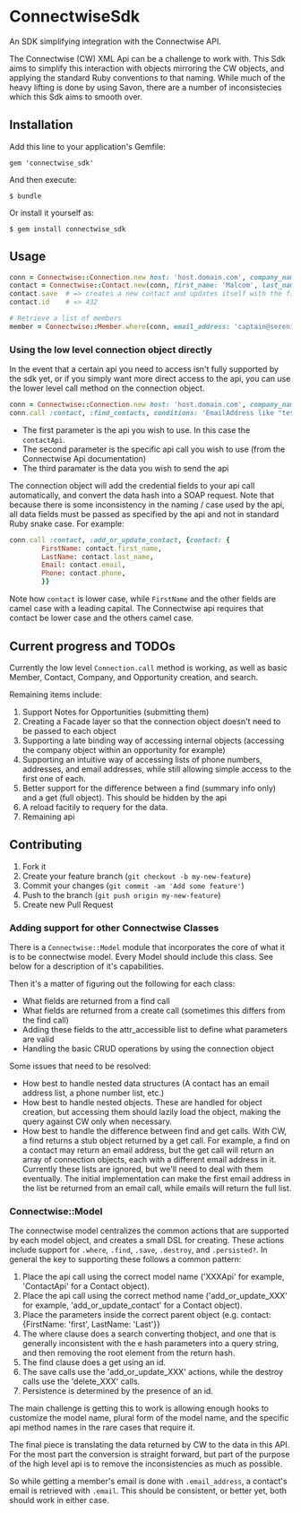 # ConnectwiseSdk

An SDK simplifying integration with the Connectwise API.

The Connectwise (CW) XML Api can be a challenge to work with.  This Sdk aims to simplify this interaction with objects mirroring the CW objects, and applying the standard Ruby conventions to that naming.  While much of the heavy lifting is done by using Savon, there are a number of inconsistecies which this Sdk aims to smooth over.

## Installation

Add this line to your application's Gemfile:

    gem 'connectwise_sdk'

And then execute:

    $ bundle

Or install it yourself as:

    $ gem install connectwise_sdk

## Usage

```ruby
conn = Connectwise::Connection.new host: 'host.domain.com', company_name: 'company', integrator_login_id: 'username', integrator_password: 'password'
contact = Connectwise::Contact.new(conn, first_name: 'Malcom', last_name: 'Reynolds', email: 'captain@serenity.com')
contact.save  # => creates a new contact and updates itself with the fields set by connectwise
contact.id    # => 432

# Retrieve a list of members
member = Connectwise::Member.where(conn, email_address: 'captain@serenity.com')
```

### Using the low level connection object directly

In the event that a certain api you need to access isn't fully supported by the sdk yet, or if you simply want more direct access to the api, you can use the lower level call method on the connection object.

```ruby
conn = Connectwise::Connection.new host: 'host.domain.com', company_name: 'company', integrator_login_id: 'username', integrator_password: 'password'
conn.call :contact, :find_contacts, conditions: 'EmailAddress like "test@test.com"'
```

 - The first parameter is the api you wish to use.  In this case the `contactApi`.
 - The second parameter is the specific api call you wish to use (from the Connectwise Api documentation)
 - The third paramater is the data you wish to send the api

The connection object will add the credential fields to your api call automatically, and convert the data hash into a SOAP request.  Note that because there is some inconsistency in the naming / case used by the api, all data fields must be passed as specified by the api and not in standard Ruby snake case.  For example:

```ruby
conn.call :contact, :add_or_update_contact, {contact: {
        FirstName: contact.first_name,
        LastName: contact.last_name,
        Email: contact.email,
        Phone: contact.phone,
        }}
```

Note how `contact` is lower case, while `FirstName` and the other fields are camel case with a leading capital. The Connectwise api requires that contact be lower case and the others camel case.

## Current progress and TODOs

Currently the low level `Connection.call` method is working, as well as basic Member, Contact, Company, and Opportunity creation, and search.

Remaining items include:

1. Support Notes for Opportunities (submitting them)
2. Creating a Facade layer so that the connection object doesn't need to be passed to each object
3. Supporting a late binding way of accessing internal objects (accessing the company object within an opportunity for example)
4. Supporting an intuitive way of accessing lists of phone numbers, addresses, and email addresses, while still allowing simple access to the first one of each.
5. Better support for the difference between a find (summary info only) and a get (full object). This should be hidden by the api
6. A reload facitily to requery for the data.
7. Remaining api

## Contributing

1. Fork it
2. Create your feature branch (`git checkout -b my-new-feature`)
3. Commit your changes (`git commit -am 'Add some feature'`)
4. Push to the branch (`git push origin my-new-feature`)
5. Create new Pull Request

### Adding support for other Connectwise Classes

There is a `Connectwise::Model` module that incorporates the core of what it is to be
connectwise model. Every Model should include this class.  See below for a description of it's capabilities.

Then it's a matter of figuring out the following for each class:
- What fields are returned from a find call
- What fields are returned from a create call (sometimes this differs from the find call)
- Adding these fields to the attr_accessible list to define what parameters are valid
- Handling the basic CRUD operations by using the connection object

Some issues that need to be resolved:
- How best to handle nested data structures (A contact has an email address list, a phone number list, etc.)
- How best to handle nested objects.  These are handled for object creation, but accessing them should lazily load the object, making the query against CW only when necessary.
- How best to handle the difference between find and get calls. With CW, a find returns a stub object returned by a get call.  For example, a find on a contact may return an email address, but the get call will return an array of connection objects, each with a different email address in it.  Currently these lists are ignored, but we'll need to deal with them eventually. The initial implementation can make the first email address in the list be returned from an email call, while emails will return the full list.

### Connectwise::Model

The connectwise model centralizes the common actions that are supported by each model object, and creates a small DSL for creating. These actions include support for `.where`, `.find`, `.save`, `.destroy`, and `.persisted?`.  In general the key to supporting these follows a common pattern:

1. Place the api call using the correct model name ('XXXApi' for example, 'ContactApi' for a Contact object).
2. Place the api call using the correct method name ('add_or_update_XXX' for example, 'add_or_update_contact' for a Contact object).
3. Place the parameters inside the correct parent object (e.g. contact: {FirstName: 'first', LastName: 'Last'}}
4. The where clause does a search converting thobject, and one that is generally inconsistent with the e hash parameters into a query string, and then removing the root element from the return hash.
5. The find clause does a get using an id.
6. The save calls use the 'add_or_update_XXX' actions, while the destroy calls use the 'delete_XXX' calls.
7. Persistence is determined by the presence of an id.

The main challenge is getting this to work is allowing enough hooks to customize the model name, plural form of the model name, and the specific api method names in the rare cases that require it.

The final piece is translating the data returned by CW to the data in this API.  For the most part the conversion is straight forward, but part of the purpose of the high level api is to remove the inconsistencies as much as possible.

So while getting a member's email is done with `.email_address`, a contact's email is retrieved with `.email`.  This should be consistent, or better yet, both should work in either case.
